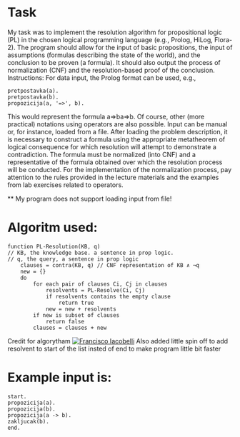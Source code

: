 # **Task**
My task was to implement the resolution algorithm for propositional logic (PL) in the chosen logical programming language (e.g., Prolog, HiLog, Flora-2). The program should allow for the input of basic propositions, the input of assumptions (formulas describing the state of the world), and the conclusion to be proven (a formula). It should also output the process of normalization (CNF) and the resolution-based proof of the conclusion.
Instructions:
For data input, the Prolog format can be used, e.g.,
```
pretpostavka(a).
pretpostavka(b).
propozicija(a, '=>', b).
```

This would represent the formula a⇒ba⇒b. Of course, other (more practical) notations using operators are also possible. Input can be manual or, for instance, loaded from a file.
After loading the problem description, it is necessary to construct a formula using the appropriate metatheorem of logical consequence for which resolution will attempt to demonstrate a contradiction. The formula must be normalized (into CNF) and a representative of the formula obtained over which the resolution process will be conducted.
For the implementation of the normalization process, pay attention to the rules provided in the lecture materials and the examples from lab exercises related to operators.

 ** My program does not support loading input from file!

# Algoritm used: 
```
function PL-Resolution(KB, q)
// KB, the knowledge base. a sentence in prop logic.
// q, the query, a sentence in prop logic
    clauses = contra(KB, q) // CNF representation of KB ∧ ¬q
    new = {}
    do
        for each pair of clauses Ci, Cj in clauses
            resolvents = PL-Resolve(Ci, Cj)
            if resolvents contains the empty clause
                return true
            new = new + resolvents
        if new is subset of clauses
            return false
        clauses = clauses + new
```
Credit for algorytham [![Francisco Iacobelli]()](https://www.youtube.com/embed/PMm5Mat0MRA?si=ePvcH01FnXt-Lze4)
Also added little spin off to add resolvent to start of the list insted of end to make program little bit faster 

# Example input is:
```
start.
propozicija(a).
propozicija(b).
propozicija(a -> b).
zakljucak(b).
end.
```
